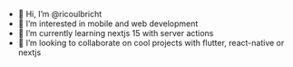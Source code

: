 - 👋 Hi, I’m @ricoulbricht
- 👀 I’m interested in mobile and web development
- 🌱 I’m currently learning nextjs 15 with server actions
- 💞️ I’m looking to collaborate on cool projects with flutter, react-native or nextjs

<!---
ricoulbricht/ricoulbricht is a ✨ special ✨ repository because its `README.md` (this file) appears on your GitHub profile.
You can click the Preview link to take a look at your changes.
--->
